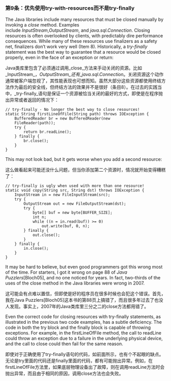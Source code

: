 ### 第9条：优先使用try-with-resources而不是try-finally

The Java libraries include many resources that must be closed manually by invoking a _close_ method. Examples  
 include _InputStream_,_OutputStream_, and _java.sql.Connection_. Closing resources is often overlooked by clients, with predictably dire performance consequences. While many of these resources use finalizers as a safety net, finalizers don’t work very well \(Item 8\). Historically, a _try-finally_ statement was the best way to guarantee that a resource would be closed properly, even in the face of an exception or return:

Java类库里包含了必须通过调用_close_方法来手动关闭的资源。比如_InputStream_，_OutputStream_还有_java.sql.Connection_。关闭资源这个动作通常被客户端忽视了，其性能表现也可想而知。虽然大部分这些资源都使用终结方法作为最后的安全线，但终结方法的效果并不是很好（条目8）。在过去的实践当中，_try-finally_语句是保证一个资源被恰当关闭的最好的方式，即使是在程序抛出异常或者返回的情况下：

```
// try-finally - No longer the best way to close resources!
static String firstLineOfFile(String path) throws IOException { 
    BufferedReader br = new BufferedReader(new
    FileReader(path)); 
    try {
        return br.readLine(); 
    } finally {
        br.close(); 
    }
}
```

This may not look bad, but it gets worse when you add a second resource:

这么做看起来可能还没什么问题，但当你添加第二个资源时，情况就开始变得糟糕了：

```
// try-finally is ugly when used with more than one resource!
static void copy(String src, String dst) throws IOException {
    InputStream in = new FileInputStream(src); 
    try {
        OutputStream out = new FileOutputStream(dst); 
        try {
            byte[] buf = new byte[BUFFER_SIZE]; 
            int n;
            while ((n = in.read(buf)) >= 0)
                out.write(buf, 0, n); 
        } finally {
            out.close();
        }
    } finally {
        in.close(); 
    }
}
```

It may be hard to believe, but even good programmers got this wrong most of the time. For starters, I got it wrong on page 88 of _Java Puzzlers_\[Bloch05\], and no one noticed for years. In fact, two-thirds of the uses of the close method in the Java libraries were wrong in 2007.

这可能会有点难以置信，但即使是好的程序员在很多时候也会犯这个错误。首先，我在Java Puzzlers\[Bloch05\]这本书的第88页上搞错了，而且很多年过去了也没人发现。事实上，2007年的Java类库里三分之二的close方法都用错了。

Even the correct code for closing resources with try-finally statements, as illustrated in the previous two code examples, has a subtle deficiency. The code in both the try block and the finally block is capable of throwing exceptions. For example, in the firstLineOfFile method, the call to readLine could throw an exception due to a failure in the underlying physical device, and the call to close could then fail for the same reason.

即使对于正确使用了try-finally语句的代码，如前面所示，也有个不起眼的缺点。无论是try里面的代码还是finally里面的代码，都有可能抛出异常。例如，在firstLineOfFile方法里，如果底层物理设备出了故障，则在调用readLine方法时会抛出异常，而且由于相同的原因，调用close方法也会失败。





